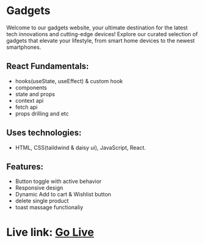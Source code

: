 # Gadgets
Welcome to our gadgets website, your ultimate destination for the latest tech innovations and cutting-edge devices! Explore our curated selection of gadgets that elevate your lifestyle, from smart home devices to the newest smartphones.

## React Fundamentals:
- hooks(useState, useEffect) & custom hook
- components
- state and props
- context api
- fetch api
- props drilling and etc

## Uses technologies:
- HTML, CSS(taildwind & daisy ui), JavaScript, React.

## Features: 
- Button toggle with active behavior
- Responsive design
-  Dynamic Add to cart & Wishlist button
- delete single product
- toast massage functionaliy

# Live link: <a href="https://pathetic-steel.surge.sh/">Go Live</a>
